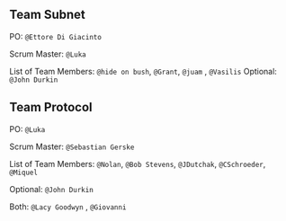 ## Team Subnet

PO:
`@Ettore Di Giacinto`

Scrum Master: 
`@Luka`

List of Team Members:  `@hide on bush`, `@Grant`, `@juam` , `@Vasilis`
Optional: 
`@John Durkin`

## Team Protocol

PO: 
`@Luka`

Scrum Master: 
`@Sebastian Gerske`

List of Team Members: `@Nolan`, `@Bob Stevens`, `@JDutchak`, `@CSchroeder`, `@Miquel`

Optional: 
`@John Durkin`

Both:
`@Lacy Goodwyn` , `@Giovanni`
